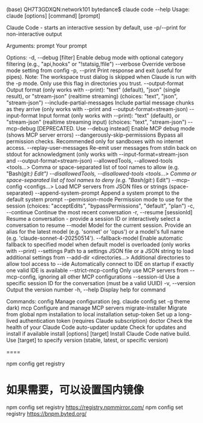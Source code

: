 (base) QH7T3GDXQN:network101 bytedance$ claude code --help
Usage: claude [options] [command] [prompt]

Claude Code - starts an interactive session by default, use -p/--print for non-interactive output

Arguments:
  prompt                                            Your prompt

Options:
  -d, --debug [filter]                              Enable debug mode with optional category filtering (e.g., "api,hooks" or "!statsig,!file")
  --verbose                                         Override verbose mode setting from config
  -p, --print                                       Print response and exit (useful for pipes). Note: The workspace trust dialog is skipped when Claude is run with the -p mode. Only use this flag in directories you trust.
  --output-format <format>                          Output format (only works with --print): "text" (default), "json" (single result), or "stream-json" (realtime streaming) (choices: "text", "json", "stream-json")
  --include-partial-messages                        Include partial message chunks as they arrive (only works with --print and --output-format=stream-json)
  --input-format <format>                           Input format (only works with --print): "text" (default), or "stream-json" (realtime streaming input) (choices: "text", "stream-json")
  --mcp-debug                                       [DEPRECATED. Use --debug instead] Enable MCP debug mode (shows MCP server errors)
  --dangerously-skip-permissions                    Bypass all permission checks. Recommended only for sandboxes with no internet access.
  --replay-user-messages                            Re-emit user messages from stdin back on stdout for acknowledgment (only works with --input-format=stream-json and --output-format=stream-json)
  --allowedTools, --allowed-tools <tools...>        Comma or space-separated list of tool names to allow (e.g. "Bash(git:*) Edit")
  --disallowedTools, --disallowed-tools <tools...>  Comma or space-separated list of tool names to deny (e.g. "Bash(git:*) Edit")
  --mcp-config <configs...>                         Load MCP servers from JSON files or strings (space-separated)
  --append-system-prompt <prompt>                   Append a system prompt to the default system prompt
  --permission-mode <mode>                          Permission mode to use for the session (choices: "acceptEdits", "bypassPermissions", "default", "plan")
  -c, --continue                                    Continue the most recent conversation
  -r, --resume [sessionId]                          Resume a conversation - provide a session ID or interactively select a conversation to resume
  --model <model>                                   Model for the current session. Provide an alias for the latest model (e.g. 'sonnet' or 'opus') or a model's full name (e.g. 'claude-sonnet-4-20250514').
  --fallback-model <model>                          Enable automatic fallback to specified model when default model is overloaded (only works with --print)
  --settings <file-or-json>                         Path to a settings JSON file or a JSON string to load additional settings from
  --add-dir <directories...>                        Additional directories to allow tool access to
  --ide                                             Automatically connect to IDE on startup if exactly one valid IDE is available
  --strict-mcp-config                               Only use MCP servers from --mcp-config, ignoring all other MCP configurations
  --session-id <uuid>                               Use a specific session ID for the conversation (must be a valid UUID)
  -v, --version                                     Output the version number
  -h, --help                                        Display help for command

Commands:
  config                                            Manage configuration (eg. claude config set -g theme dark)
  mcp                                               Configure and manage MCP servers
  migrate-installer                                 Migrate from global npm installation to local installation
  setup-token                                       Set up a long-lived authentication token (requires Claude subscription)
  doctor                                            Check the health of your Claude Code auto-updater
  update                                            Check for updates and install if available
  install [options] [target]                        Install Claude Code native build. Use [target] to specify version (stable, latest, or specific version)

  ====

npm config get registry
# 如果需要，可以设置国内镜像

npm config set registry https://registry.npmmirror.com/
npm config set registry https://bnpm.byted.org/


